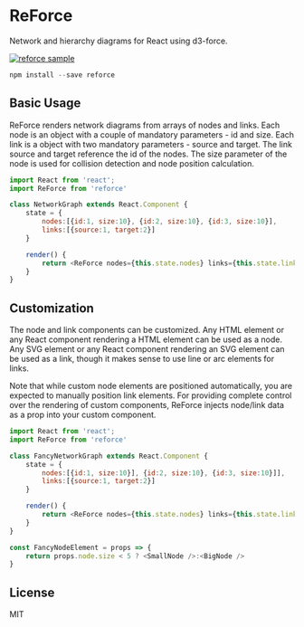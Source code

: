 ReForce
=============
Network and hierarchy diagrams for React using d3-force.

[![reforce sample](https://github.com/vramakin/reforce/blob/dev/sample.PNG?raw=true "reforce sample")](https://github.com/vramakin/reforce/blob/dev/sample.PNG?raw=true "reforce sample")

```js
npm install --save reforce
```

## Basic Usage

ReForce renders network diagrams from arrays of nodes and links. Each node is an object with a couple of mandatory parameters - id and size. Each link is a object with two mandatory parameters - source and target. The link source and target reference the id of the nodes. The size parameter of the node is used for collision detection and node position calculation.

```js
import React from 'react';
import ReForce from 'reforce'

class NetworkGraph extends React.Component {
	state = {
		nodes:[{id:1, size:10}, {id:2, size:10}, {id:3, size:10}],
		links:[{source:1, target:2}]
	}

	render() {
		return <ReForce nodes={this.state.nodes} links={this.state.links} />
	}
}

```
## Customization

The node and link components can be customized. Any HTML element or any React component rendering a HTML element can be used as a node. Any SVG element or any React component rendering an SVG element can be used as a link, though it makes sense to use line or arc elements for links. 

Note that while custom node elements are positioned automatically, you are expected to manually position link elements. For providing complete control over the rendering of custom components, ReForce injects node/link data as a prop into your custom component.

```js
import React from 'react';
import ReForce from 'reforce'

class FancyNetworkGraph extends React.Component {
	state = {
		nodes:[{id:1, size:10}], {id:2, size:10}, {id:3, size:10}]],
		links:[{source:1, target:2}]
	}

	render() {
		return <ReForce nodes={this.state.nodes} links={this.state.links} nodeComponent={<FancyNodeElement />} linkComponent={<FancyLinkElement />} />
	}
}

const FancyNodeElement = props => {
	return props.node.size < 5 ? <SmallNode />:<BigNode />
}

```

## License

MIT